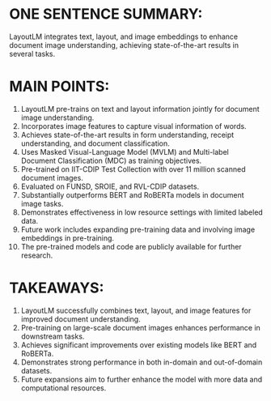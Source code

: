 # ONE SENTENCE SUMMARY:
LayoutLM integrates text, layout, and image embeddings to enhance document image understanding, achieving state-of-the-art results in several tasks.

# MAIN POINTS:
1. LayoutLM pre-trains on text and layout information jointly for document image understanding.
2. Incorporates image features to capture visual information of words.
3. Achieves state-of-the-art results in form understanding, receipt understanding, and document classification.
4. Uses Masked Visual-Language Model (MVLM) and Multi-label Document Classification (MDC) as training objectives.
5. Pre-trained on IIT-CDIP Test Collection with over 11 million scanned document images.
6. Evaluated on FUNSD, SROIE, and RVL-CDIP datasets.
7. Substantially outperforms BERT and RoBERTa models in document image tasks.
8. Demonstrates effectiveness in low resource settings with limited labeled data.
9. Future work includes expanding pre-training data and involving image embeddings in pre-training.
10. The pre-trained models and code are publicly available for further research.

# TAKEAWAYS:
1. LayoutLM successfully combines text, layout, and image features for improved document understanding.
2. Pre-training on large-scale document images enhances performance in downstream tasks.
3. Achieves significant improvements over existing models like BERT and RoBERTa.
4. Demonstrates strong performance in both in-domain and out-of-domain datasets.
5. Future expansions aim to further enhance the model with more data and computational resources.
